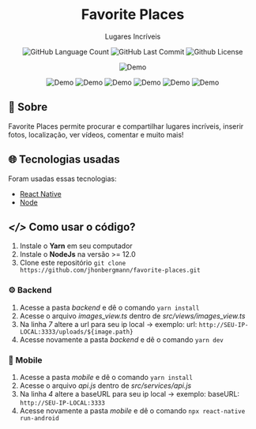 <h1 align="center">
  Favorite Places
</h1>

<p align="center">Lugares Incríveis</p>

<p align="center">
  <img alt="GitHub Language Count" src="https://img.shields.io/github/languages/count/JhonatanBergmann/favorite-places" />
  <img alt="GitHub Last Commit" src="https://img.shields.io/github/last-commit/JhonatanBergmann/favorite-places" />
  <img alt="Github License" src="https://img.shields.io/github/license/JhonatanBergmann/favorite-places" />
</p>

<p align="center">
  <img src="readme/onboarding.gif" alt="Demo">
</p>
<p align="center">
  <img src="readme/login.gif" alt="Demo">
  <img src="readme/places.gif" alt="Demo">
  <img src="readme/place-photos.gif" alt="Demo">
  <img src="readme/place-video.gif" alt="Demo">
  <img src="readme/place-maps.gif" alt="Demo">
  <img src="readme/place-register.gif" alt="Demo">
</p>

## 📅 Sobre

Favorite Places permite procurar e compartilhar lugares incríveis, inserir fotos, localização, ver vídeos, comentar e muito mais!

## 🌐 Tecnologias usadas
Foram usadas essas tecnologias:

- [React Native](https://reactnative.dev/)
- [Node](https://nodejs.org/en)

## ***</>*** Como usar o código?
1. Instale o **Yarn** em seu computador
1. Instale o **NodeJs** na versão >= 12.0
1. Clone este repositório `git clone https://github.com/jhonbergmann/favorite-places.git`

### ⚙️ Backend
1. Acesse a pasta *backend* e dê o comando `yarn install`
2. Acesse o arquivo *images_view.ts* dentro de *src/views/images_view.ts*
3. Na linha *7* altere a url para seu ip local -> exemplo: url: `http://SEU-IP-LOCAL:3333/uploads/${image.path}`
4. Acesse novamente a pasta *backend* e dê o comando `yarn dev`

### 📱 Mobile
1. Acesse a pasta *mobile* e dê o comando `yarn install`
2. Acesse o arquivo *api.js* dentro de *src/services/api.js*
3. Na linha *4* altere a baseURL para seu ip local -> exemplo: baseURL: `http://SEU-IP-LOCAL:3333`
4. Acesse novamente a pasta *mobile* e dê o comando `npx react-native run-android`
